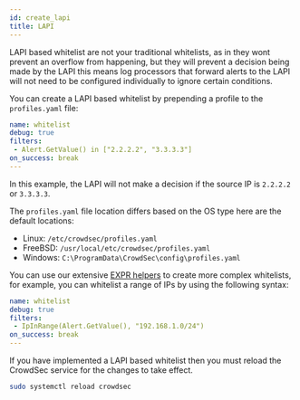 ```yaml
---
id: create_lapi
title: LAPI
---
```


LAPI based whitelist are not your traditional whitelists, as in they wont prevent an overflow from happening, but they will prevent a decision being made by the LAPI this means log processors that forward alerts to the LAPI will not need to be configured individually to ignore certain conditions.

You can create a LAPI based whitelist by prepending a profile to the `profiles.yaml` file:

```yaml
name: whitelist
debug: true
filters:
 - Alert.GetValue() in ["2.2.2.2", "3.3.3.3"]
on_success: break
---   
```

In this example, the LAPI will not make a decision if the source IP is `2.2.2.2` or `3.3.3.3`.

The `profiles.yaml` file location differs based on the OS type here are the default locations:

- Linux: `/etc/crowdsec/profiles.yaml`
- FreeBSD: `/usr/local/etc/crowdsec/profiles.yaml`
- Windows: `C:\ProgramData\CrowdSec\config\profiles.yaml`

You can use our extensive [EXPR helpers](/expr/intro.md) to create more complex whitelists, for example, you can whitelist a range of IPs by using the following syntax:

```yaml
name: whitelist
debug: true
filters:
 - IpInRange(Alert.GetValue(), "192.168.1.0/24")
on_success: break
---
```

If you have implemented a LAPI based whitelist then you must reload the CrowdSec service for the changes to take effect.

```bash title="Reload CrowdSec"
sudo systemctl reload crowdsec
```

